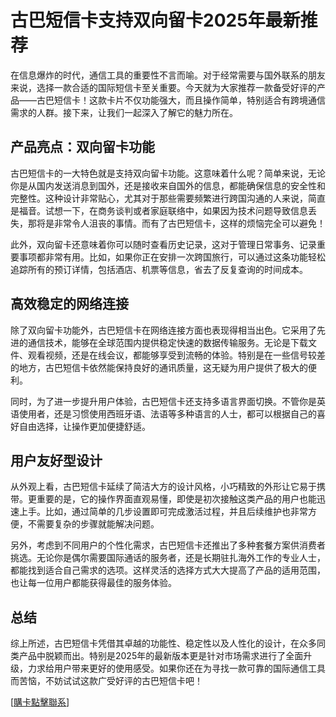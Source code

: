 # 古巴短信卡支持双向留卡2025年最新推荐

在信息爆炸的时代，通信工具的重要性不言而喻。对于经常需要与国外联系的朋友来说，选择一款合适的国际短信卡至关重要。今天就为大家推荐一款备受好评的产品——古巴短信卡！这款卡片不仅功能强大，而且操作简单，特别适合有跨境通信需求的人群。接下来，让我们一起深入了解它的魅力所在。

## 产品亮点：双向留卡功能

古巴短信卡的一大特色就是支持双向留卡功能。这意味着什么呢？简单来说，无论你是从国内发送消息到国外，还是接收来自国外的信息，都能确保信息的安全性和完整性。这种设计非常贴心，尤其对于那些需要频繁进行跨国沟通的人来说，简直是福音。试想一下，在商务谈判或者家庭联络中，如果因为技术问题导致信息丢失，那将是非常令人沮丧的事情。而有了古巴短信卡，这样的烦恼完全可以避免！

此外，双向留卡还意味着你可以随时查看历史记录，这对于管理日常事务、记录重要事项都非常有用。比如，如果你正在安排一次跨国旅行，可以通过这条功能轻松追踪所有的预订详情，包括酒店、机票等信息，省去了反复查询的时间成本。

## 高效稳定的网络连接

除了双向留卡功能外，古巴短信卡在网络连接方面也表现得相当出色。它采用了先进的通信技术，能够在全球范围内提供稳定快速的数据传输服务。无论是下载文件、观看视频，还是在线会议，都能够享受到流畅的体验。特别是在一些信号较差的地方，古巴短信卡依然能保持良好的通讯质量，这无疑为用户提供了极大的便利。

同时，为了进一步提升用户体验，古巴短信卡还支持多语言界面切换。不管你是英语使用者，还是习惯使用西班牙语、法语等多种语言的人士，都可以根据自己的喜好自由选择，让操作更加便捷舒适。

## 用户友好型设计

从外观上看，古巴短信卡延续了简洁大方的设计风格，小巧精致的外形让它易于携带。更重要的是，它的操作界面直观易懂，即使是初次接触这类产品的用户也能迅速上手。比如，通过简单的几步设置即可完成激活过程，并且后续维护也非常方便，不需要复杂的步骤就能解决问题。

另外，考虑到不同用户的个性化需求，古巴短信卡还推出了多种套餐方案供消费者挑选。无论你是偶尔需要国际通话的服务者，还是长期驻扎海外工作的专业人士，都能找到适合自己需求的选项。这样灵活的选择方式大大提高了产品的适用范围，也让每一位用户都能获得最佳的服务体验。

## 总结

综上所述，古巴短信卡凭借其卓越的功能性、稳定性以及人性化的设计，在众多同类产品中脱颖而出。特别是2025年的最新版本更是针对市场需求进行了全面升级，力求给用户带来更好的使用感受。如果你还在为寻找一款可靠的国际通信工具而苦恼，不妨试试这款广受好评的古巴短信卡吧！

[[購卡點擊聯系](https://t.me/s/SXDXQF)]